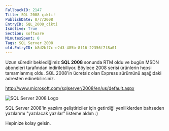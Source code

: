 ```yaml
---
FallbackID: 2147
Title: SQL 2008 çıktı!
PublishDate: 8/7/2008
EntryID: SQL_2008_cikti
IsActive: True
Section: software
MinutesSpent: 0
Tags: SQL Server 2008
old.EntryID: b8d2bf7c-e2d3-485b-8f16-22356f7f8a01
---
```

Uzun süredir beklediğimiz **SQL 2008** sonunda RTM oldu ve bugün MSDN
aboneleri tarafından indirilebiliyor. Böylece 2008 serisi ürünlerin
hepsi tamamlanmış oldu. SQL 2008'in ücretsiz olan Express sürümünü
aşağıdaki adresten edinebilirsiniz.

<http://www.microsoft.com/sqlserver/2008/en/us/default.aspx>

![SQL Server 2008
Logo](http://cdn.daron.yondem.com/assets/2147/07082008_1.gif)

SQL Server 2008'in yazılım geliştiriciler için getirdiği yeniliklerden
bahseden yazılarımı "yazılacak yazılar" listeme aldım :)

Hepinize kolay gelsin.


